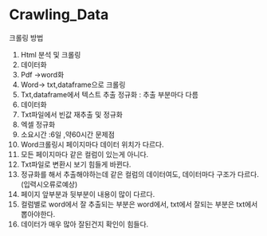 # Crawling_Data
크롤링 방법
1. Html 분석 및 크롤링
2. 데이터화
3. Pdf ->word화
4. Word-> txt,dataframe으로 크롤링
5. Txt,dataframe에서 텍스트 추출 정규화 : 추출 부분마다 다름
6. 데이터화
7. Txt파일에서 빈값 재추출 및 정규화
8. 엑셀 정규화
9. 소요시간 :6일 ,약60시간
문제점
1. Word크롤링시 페이지마다 데이터 위치가 다르다.
2. 모든 페이지마다 같은 컬럼이 있는게 아니다.
3. Txt파일로 변환시 보기 힘들게 바뀐다.
4. 정규화를 해서 추출해야하는데 같은 컬럼의 데이터여도, 데이터마다 구조가 다르다. (입력시오류로예상)
5. 페이지 앞부분과 뒷부분이 내용이 많이 다르다.
6. 컬럼별로 word에서 잘 추출되는 부분은 word에서, txt에서 잘되는 부분은 txt에서 뽑아야한다.
7. 데이터가 매우 많아 잘된건지 확인이 힘들다.

